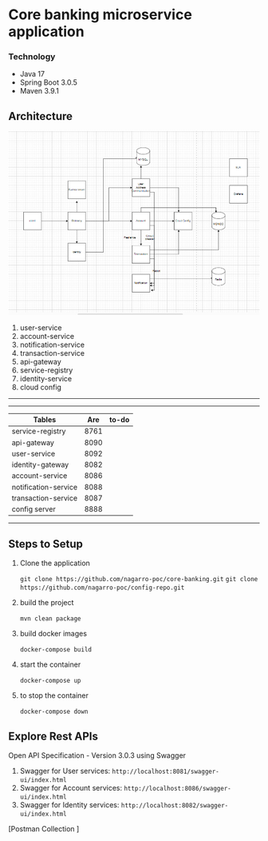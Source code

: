 # **Core banking microservice application**


### **Technology**
*    Java 17
*    Spring Boot 3.0.5
*    Maven 3.9.1


## Architecture
![img.png](img.png)
1. user-service
2. account-service
3. notification-service
4. transaction-service
5. api-gateway
6. service-registry
7. identity-service
8. cloud config

---

---
| Tables               | Are  | to-do |
|----------------------|:----:|------:|
| service-registry     | 8761 |       |
| api-gateway          | 8090 |       |
| user-service         | 8092 |       |
| identity-gateway     | 8082 |       |
| account-service      | 8086 |       |
| notification-service | 8088 |       |
| transaction-service  | 8087 |       |
| config server        | 8888 |       |  

---

## Steps to Setup

1. Clone the application

    ```git clone https://github.com/nagarro-poc/core-banking.git```
    ```git clone https://github.com/nagarro-poc/config-repo.git```
2. build the project

    ```mvn clean package```
3. build docker images

   ```docker-compose build```
4. start the container

    ```docker-compose up```
5. to stop the container
   
    ```docker-compose down```


## Explore Rest APIs

Open API Specification - Version 3.0.3 using Swagger

1. Swagger for User services:
   ```http://localhost:8081/swagger-ui/index.html```
2. Swagger for Account services:
   ```http://localhost:8086/swagger-ui/index.html```
3. Swagger for Identity services:
   ```http://localhost:8082/swagger-ui/index.html```

[Postman Collection
]